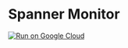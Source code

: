 # Spanner Monitor

[![Run on Google Cloud](https://storage.googleapis.com/cloudrun/button.svg)](https://deploy.cloud.run)
